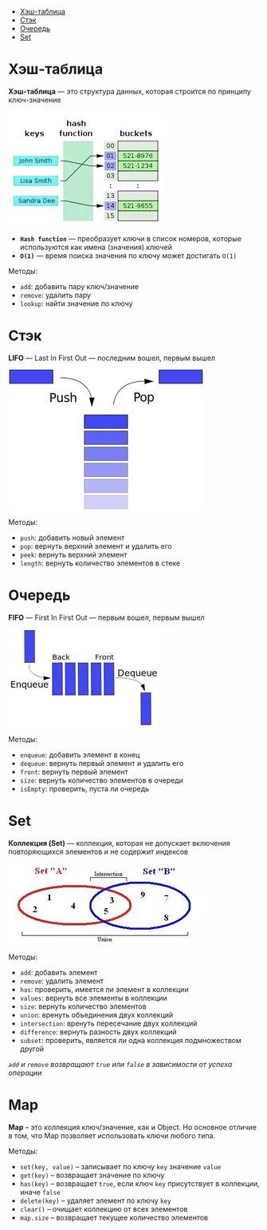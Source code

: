 - [Хэш-таблица](#hash__table)
- [Стэк](#stack)
- [Очередь](#queue)
- [Set](#set)


# <a name="hash__table"></a>  Хэш-таблица

**Хэш-таблица** — это структура данных, которая строится по принципу ключ-значение

![Схема хэш-таблицы](./assets/structures/hash-table.png)

- **`Hash function`** — преобразует ключи в список номеров, которые используются как имена (значения) ключей
- **`O(1)`** — время поиска значения по ключу может достигать `O(1)`

Методы:
 - `add`: добавить пару ключ/значение
 - `remove`: удалить пару
 - `lookup`: найти значение по ключу


# <a name="stack"></a>  Стэк

**LIFO** — Last In First Out — последним вошел, первым вышел

![Стэк](./assets/structures/stack.png)

Методы:
- `push`: добавить новый элемент
- `pop`: вернуть верхний элемент и удалить его
- `peek`: вернуть верхний элемент
- `length`: вернуть количество элементов в стеке


# <a name="queue"></a>  Очередь

**FIFO** — First In First Out — первым вошел, первым вышел

![Очередь](./assets/structures/queue.png)

Методы:
- `enqueue`: добавить элемент в конец
- `dequeue`: вернуть первый элемент и удалить его
- `front`: вернуть первый элемент
- `size`: вернуть количество элементов в очереди
- `isEmpty`: проверить, пуста ли очередь


# <a name="set"></a>  Set

**Коллекция (Set)** — коллекция, которая не допускает включения повторяющихся элементов и не содержит индексов

![Set](./assets/structures/set.png)

Методы:
- `add`: добавить элемент
- `remove`: удалить элемент
- `has`: проверить, имеется ли элемент в коллекции
- `values`: вернуть все элементы в коллекции
- `size`: вернуть количество элементов
- `union`: вренуть объединения двух коллекций
- `intersection`: вренуть пересечание двух коллекций
- `difference`: вернуть разность двух коллекций
- `subset`: проверить, является ли одна коллекция подмножеством другой

*`add` и `remove` возвращают `true` или `false` в зависимости от успеха операции*



# <a name="set"></a>  Map 

**Map** – это коллекция ключ/значение, как и Object. Но основное отличие в том, что Map позволяет использовать ключи любого типа.

Методы:
- `set(key, value)` – записывает по ключу `key` значение `value`
- `get(key)` – возвращает значение по ключу
- `has(key)` – возвращает `true`, если ключ `key` присутствует в коллекции, иначе `false`
- `delete(key)` – удаляет элемент по ключу `key`
- `clear()` – очищает коллекцию от всех элементов
- `map.size` – возвращает текущее количество элементов


